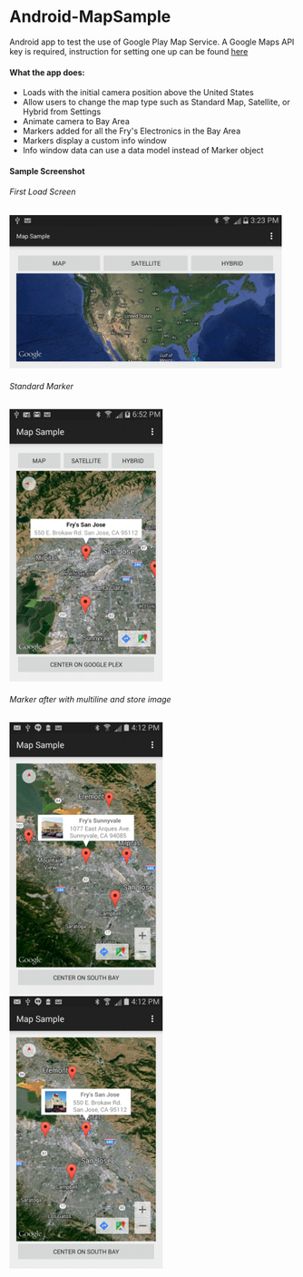 # Android-MapSample
Android app to test the use of Google Play Map Service.  A Google Maps API key is required, instruction for setting one up can be found [here](https://developers.google.com/maps/documentation/android/start)

#### What the app does:
- Loads with the initial camera position above the United States
- Allow users to change the map type such as Standard Map, Satellite, or Hybrid from Settings
- Animate camera to Bay Area
- Markers added for all the Fry's Electronics in the Bay Area
- Markers display a custom info window
- Info window data can use a data model instead of Marker object

#### Sample Screenshot
###### First Load Screen<br>
<img src="https://github.com/anhvannguyen/Android-MapSample/blob/master/images/Map_01.png" width="480" height="270" /><br>

###### Standard Marker<br>
<img src="https://github.com/anhvannguyen/Android-MapSample/blob/master/images/Map_03.png" width="270" height="480" />

###### Marker after with multiline and store image<br>
<img src="https://github.com/anhvannguyen/Android-MapSample/blob/master/images/Map_09.png" width="270" height="480" />
<img src="https://github.com/anhvannguyen/Android-MapSample/blob/master/images/Map_10.png" width="270" height="480" />

